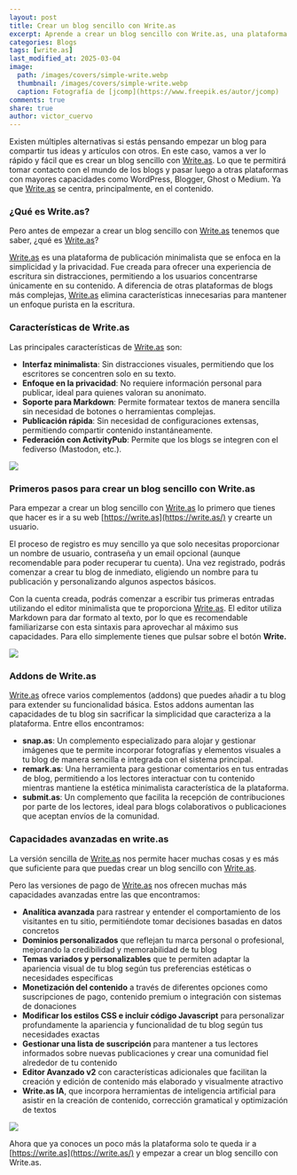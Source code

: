```yaml
---
layout: post
title: Crear un blog sencillo con Write.as
excerpt: Aprende a crear un blog sencillo con Write.as, una plataforma minimalista que facilita la escritura y publicación sin distracciones.
categories: Blogs
tags: [write.as]
last_modified_at: 2025-03-04
image:
  path: /images/covers/simple-write.webp
  thumbnail: /images/covers/simple-write.webp
  caption: Fotografía de [jcomp](https://www.freepik.es/autor/jcomp)
comments: true
share: true
author: victor_cuervo
---
```


Existen múltiples alternativas si estás pensando empezar un blog para compartir tus ideas y artículos con otros. En este caso, vamos a ver lo rápido y fácil que es crear un blog sencillo con [Write.as](http://write.as/). Lo que te permitirá tomar contacto con el mundo de los blogs y pasar luego a otras plataformas con mayores capacidades como WordPress, Blogger, Ghost o Medium. Ya que [Write.as](http://write.as/) se centra, principalmente, en el contenido.


### ¿Qué es Write.as?


Pero antes de empezar a crear un blog sencillo con [Write.as](http://write.as/) tenemos que saber, ¿qué es [Write.as](http://write.as/)?


[Write.as](http://write.as/) es una plataforma de publicación minimalista que se enfoca en la simplicidad y la privacidad. Fue creada para ofrecer una experiencia de escritura sin distracciones, permitiendo a los usuarios concentrarse únicamente en su contenido. A diferencia de otras plataformas de blogs más complejas, [Write.as](http://write.as/) elimina características innecesarias para mantener un enfoque purista en la escritura.


### Características de Write.as


Las principales características de [Write.as](http://write.as/) son:

- **Interfaz minimalista**: Sin distracciones visuales, permitiendo que los escritores se concentren solo en su texto.
- **Enfoque en la privacidad**: No requiere información personal para publicar, ideal para quienes valoran su anonimato.
- **Soporte para Markdown**: Permite formatear textos de manera sencilla sin necesidad de botones o herramientas complejas.
- **Publicación rápida**: Sin necesidad de configuraciones extensas, permitiendo compartir contenido instantáneamente.
- **Federación con ActivityPub**: Permite que los blogs se integren con el fediverso (Mastodon, etc.).

![](https://ayudaenlaweb.com/images/articulos/blogs/caracteristicas-write-as.webp)


### Primeros pasos para crear un blog sencillo con Write.as


Para empezar a crear un blog sencillo con [Write.as](http://write.as/) lo primero que tienes que hacer es ir a su web [https://write.as](https://write.as/) y crearte un usuario.


El proceso de registro es muy sencillo ya que solo necesitas proporcionar un nombre de usuario, contraseña y un email opcional (aunque recomendable para poder recuperar tu cuenta). Una vez registrado, podrás comenzar a crear tu blog de inmediato, eligiendo un nombre para tu publicación y personalizando algunos aspectos básicos.


Con la cuenta creada, podrás comenzar a escribir tus primeras entradas utilizando el editor minimalista que te proporciona [Write.as](http://write.as/). El editor utiliza Markdown para dar formato al texto, por lo que es recomendable familiarizarse con esta sintaxis para aprovechar al máximo sus capacidades. Para ello simplemente tienes que pulsar sobre el botón **Write.**


![](https://ayudaenlaweb.com/images/articulos/blogs/write-as-new-post.webp)


### Addons de Write.as


[Write.as](http://write.as/) ofrece varios complementos (addons) que puedes añadir a tu blog para extender su funcionalidad básica. Estos addons aumentan las capacidades de tu blog sin sacrificar la simplicidad que caracteriza a la plataforma. Entre ellos encontramos:

- **snap.as**: Un complemento especializado para alojar y gestionar imágenes que te permite incorporar fotografías y elementos visuales a tu blog de manera sencilla e integrada con el sistema principal.
- **remark.as**: Una herramienta para gestionar comentarios en tus entradas de blog, permitiendo a los lectores interactuar con tu contenido mientras mantiene la estética minimalista característica de la plataforma.
- **submit.as**: Un complemento que facilita la recepción de contribuciones por parte de los lectores, ideal para blogs colaborativos o publicaciones que aceptan envíos de la comunidad.

### Capacidades avanzadas en write.as


La versión sencilla de [Write.as](http://write.as/) nos permite hacer muchas cosas y es más que suficiente para que puedas crear un blog sencillo con [Write.as](http://write.as/).


Pero las versiones de pago de [Write.as](http://write.as/) nos ofrecen muchas más capacidades avanzadas entre las que encontramos:

- **Analítica avanzada** para rastrear y entender el comportamiento de los visitantes en tu sitio, permitiéndote tomar decisiones basadas en datos concretos
- **Dominios personalizados** que reflejan tu marca personal o profesional, mejorando la credibilidad y memorabilidad de tu blog
- **Temas variados y personalizables** que te permiten adaptar la apariencia visual de tu blog según tus preferencias estéticas o necesidades específicas
- **Monetización del contenido** a través de diferentes opciones como suscripciones de pago, contenido premium o integración con sistemas de donaciones
- **Modificar los estilos CSS e incluir código Javascript** para personalizar profundamente la apariencia y funcionalidad de tu blog según tus necesidades exactas
- **Gestionar una lista de suscripción** para mantener a tus lectores informados sobre nuevas publicaciones y crear una comunidad fiel alrededor de tu contenido
- **Editor Avanzado v2** con características adicionales que facilitan la creación y edición de contenido más elaborado y visualmente atractivo
- **Write.as IA**, que incorpora herramientas de inteligencia artificial para asistir en la creación de contenido, corrección gramatical y optimización de textos

![](https://ayudaenlaweb.com/images/articulos/blogs/caracteristicas-avanzadas-write-as.webp)


Ahora que ya conoces un poco más la plataforma solo te queda ir a [https://write.as](https://write.as/) y empezar a crear un blog sencillo con Write.as.

